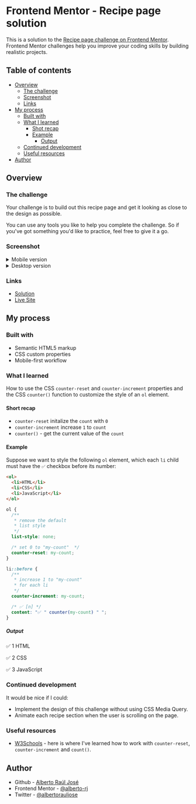 # Frontend Mentor - Recipe page solution

This is a solution to the [Recipe page challenge on Frontend Mentor](https://www.frontendmentor.io/challenges/recipe-page-KiTsR8QQKm). Frontend Mentor challenges help you improve your coding skills by building realistic projects.

## Table of contents

- [Overview](#overview)
  - [The challenge](#the-challenge)
  - [Screenshot](#screenshot)
  - [Links](#links)
- [My process](#my-process)
  - [Built with](#built-with)
  - [What I learned](#what-i-learned)
    - [Shot recap](#short-recap)
    - [Example](#example)
      - [Output](#output)
  - [Continued development](#continued-development)
  - [Useful resources](#useful-resources)
- [Author](#author)

## Overview

### The challenge

Your challenge is to build out this recipe page and get it looking as close to the design as possible.

You can use any tools you like to help you complete the challenge. So if you've got something you'd like to practice, feel free to give it a go.

### Screenshot

<details>
  <summary>Mobile version</summary>
  <img 
    alt="" 
    src=""
  />
</details>


<details>
  <summary>Desktop version</summary>
  <img 
    alt="" 
    src=""
  />
</details>

### Links

- [Solution](https://your-solution-url.com)
- [Live Site](https://your-live-site-url.com)

## My process

### Built with

- Semantic HTML5 markup
- CSS custom properties
- Mobile-first workflow

### What I learned

How to use the CSS `counter-reset` and `counter-increment`
 properties and the CSS `counter()` function to customize the style of an `ol` element.

#### Short recap

- `counter-reset` initalize the `count` with `0`
- `counter-increment` increase `1` to `count`
- `counter()` - get the current value of the `count`

#### Example

Suppose we want to style the following `ol` element, which
each `li` child must have the `✅` checkbox before its number:

```html
<ol>
  <li>HTML</li>
  <li>CSS</li>
  <li>JavaScript</li>
</ol>
```

```css
ol {
  /** 
   * remove the default
   * list style 
   */
  list-style: none;

  /* set 0 to "my-count"  */
  counter-reset: my-count; 
}

li::before {
  /**
   * increase 1 to "my-count" 
   * for each li
   */
  counter-increment: my-count;

  /* ✅ [n] */
  content: "✅ " counter(my-count) " ";
}
```

##### Output

✅ 1 HTML

✅ 2 CSS

✅ 3 JavaScript

### Continued development

It would be nice if I could:

- Implement the design of this challenge without using CSS Media Query.
- Animate each recipe section when the user is scrolling on the page.

### Useful resources

- [W3Schools](https://www.w3schools.com/cssref/pr_gen_counter-increment.php) - here is where I've learned how to work with `counter-reset`, `counter-increment` and `count()`.

## Author

- Github - [Alberto Raúl José](https://github.com/alberto-rj)
- Frontend Mentor - [@alberto-rj](https://www.frontendmentor.io/profile/alberto-rj)
- Twitter - [@albertorauljose](https://www.twitter.com/yourusername)
